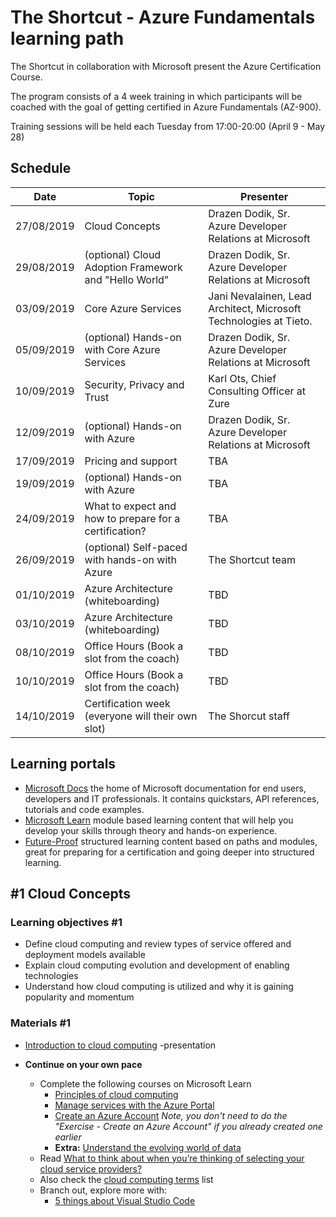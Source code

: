 # The Shortcut - Azure Fundamentals learning path

The Shortcut in collaboration with Microsoft present the Azure Certification Course.

The program consists of a 4 week training in which participants will be coached with the goal of getting certified in Azure Fundamentals (AZ-900).

Training sessions will be held each Tuesday from 17:00-20:00 (April 9 - May 28)

## Schedule

Date | Topic | Presenter
---------- | ---- | ----
27/08/2019 | Cloud Concepts | Drazen Dodik, Sr. Azure Developer Relations at Microsoft
29/08/2019 | (optional) Cloud Adoption Framework and "Hello World" | Drazen Dodik, Sr. Azure Developer Relations at Microsoft
03/09/2019 | Core Azure Services | Jani Nevalainen, Lead Architect, Microsoft Technologies at Tieto.
05/09/2019 | (optional) Hands-on with Core Azure Services | Drazen Dodik, Sr. Azure Developer Relations at Microsoft
10/09/2019 | Security, Privacy and Trust | Karl Ots, Chief Consulting Officer at Zure
12/09/2019 | (optional) Hands-on with Azure | Drazen Dodik, Sr. Azure Developer Relations at Microsoft
17/09/2019 | Pricing and support | TBA
19/09/2019 | (optional) Hands-on with Azure | TBA
24/09/2019 | What to expect and how to prepare for a certification? | TBA
26/09/2019 | (optional) Self-paced with hands-on with Azure | The Shortcut team
01/10/2019 | Azure Architecture (whiteboarding) | TBD
03/10/2019 | Azure Architecture (whiteboarding) | TBD
08/10/2019 | Office Hours (Book a slot from the coach) | TBD
10/10/2019 | Office Hours (Book a slot from the coach) | TBD
14/10/2019 | Certification week (everyone will their own slot) | The Shorcut staff

## Learning portals

- [Microsoft Docs](http://docs.microsoft.com/) the home of Microsoft documentation for end users, developers and IT professionals. It contains quickstars, API references, tutorials and code examples.
- [Microsoft Learn](http://docs.microsoft.com/learn/) module based learning content that will help you develop your skills through theory and hands-on experience.
- [Future-Proof](http://future-proof.net) structured learning content based on paths and modules, great for preparing for a certification and going deeper into structured learning.

## #1 Cloud Concepts

### Learning objectives #1

- Define cloud computing and review types of service offered and deployment models available
- Explain cloud computing evolution and development of enabling technologies
- Understand how cloud computing is utilized and why it is gaining popularity and momentum

### Materials #1

- [Introduction to cloud computing](https://github.com/DrazenDodik/theShorcut_AzureAcademy/blob/master/presentations/Session1__CloudComputing_TheShortcut.pptx) -presentation

- **Continue on your own pace**
  - Complete the following courses on Microsoft Learn
    - [Principles of cloud computing](https://docs.microsoft.com/en-gb/learn/modules/principles-cloud-computing/index)
    - [Manage services with the Azure Portal](https://docs.microsoft.com/en-gb/learn/modules/tour-azure-portal/index)
    - [Create an Azure Account](https://docs.microsoft.com/en-gb/learn/modules/create-an-azure-account/index) *Note, you don't need to do the "Exercise - Create an Azure Account" if you already created one earlier*
    - **Extra:** [Understand the evolving world of data](https://docs.microsoft.com/en-us/learn/modules/evolving-world-of-data/)
  - Read [What to think about when you’re thinking of selecting your cloud service providers?](https://azure.microsoft.com/en-us/overview/choosing-a-cloud-service-provider/)
  - Also check the [cloud computing terms](https://azure.microsoft.com/en-us/overview/cloud-computing-dictionary/) list
  - Branch out, explore more with:
    - [5 things about Visual Studio Code](https://channel9.msdn.com/Shows/5-Things/Episode-8-Five-Things-About-Visual-Studio-Code)
